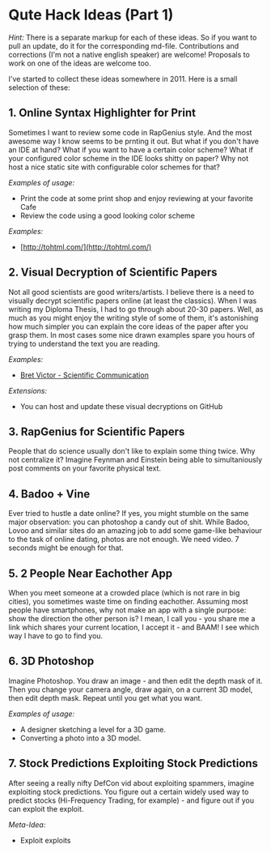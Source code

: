 Qute Hack Ideas (Part 1)
===

_Hint:_ There is a separate markup for each of these ideas. So if you want to pull an update, do it for the corresponding md-file. Contributions and corrections (I'm not a native english speaker) are welcome! Proposals to work on one of the ideas are welcome too.

I've started to collect these ideas somewhere in 2011. Here is a small selection of these:

## 1. Online Syntax Highlighter for Print

Sometimes I want to review some code in RapGenius style. And the most awesome way I know seems to be prnting it out. But what if you don't have an IDE at hand? What if you want to have a certain color scheme? What if your configured color scheme in the IDE looks shitty on paper? Why not host a nice static site with configurable color schemes for that?
 
*Examples of usage:*

 * Print the code at some print shop and enjoy reviewing at your favorite Cafe
 * Review the code using a good looking color scheme

*Examples:*

 * [http://tohtml.com/](http://tohtml.com/)

## 2. Visual Decryption of Scientific Papers

Not all good scientists are good writers/artists. I believe there is a need to visually decrypt scientific papers online (at least the classics). When I was writing my Diploma Thesis, I had to go through about 20-30 papers. Well, as much as you might enjoy the writing style of some of them, it's astonishing how much simpler you can explain the core ideas of the paper after you grasp them. In most cases some nice drawn examples spare you hours of trying to understand the text you are reading.

*Examples:*

 * [Bret Victor - Scientific Communication](http://worrydream.com/#!/ScientificCommunicationAsSequentialArt)

*Extensions:*

 * You can host and update these visual decryptions on GitHub

## 3. RapGenius for Scientific Papers

People that do science usually don't like to explain some thing twice. Why not centralize it? Imagine Feynman and Einstein being able to simultaniously post comments on your favorite physical text.

## 4. Badoo + Vine

Ever tried to hustle a date online? If yes, you might stumble on the same major observation: you can photoshop a candy out of shit. While Badoo, Lovoo and similar sites do an amazing job to add some game-like behaviour to the task of online dating, photos are not enough. We need video. 7 seconds might be enough for that.

## 5. 2 People Near Eachother App

When you meet someone at a crowded place (which is not rare in big cities), you sometimes waste time on finding eachother. Assuming most people have smartphones, why not make an app with a single purpose: show the direction the other person is? I mean, I call you - you share me a link which shares your current location, I accept it - and BAAM! I see which way I have to go to find you.

## 6. 3D Photoshop

Imagine Photoshop. You draw an image - and then edit the depth mask of it. Then you change your camera angle, draw again, on a current 3D model, then edit depth mask. Repeat until you get what you want.

*Examples of usage:*

 * A designer sketching a level for a 3D game.
 * Converting a photo into a 3D model.

## 7. Stock Predictions Exploiting Stock Predictions

After seeing a really nifty DefCon vid about exploiting spammers, imagine exploiting stock predictions. You figure out a certain widely used way to predict stocks (Hi-Frequency Trading, for example) - and figure out if you can exploit the exploit.

*Meta-Idea:*

 * Exploit exploits

